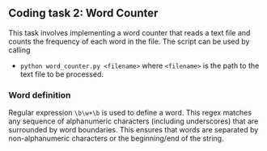 ## Coding task 2: Word Counter
This task involves implementing a word counter that reads a text file and counts the frequency of each word in the file. The script can be used by calling 
- `python word_counter.py <filename>` 
where `<filename>` is the path to the text file to be processed.

### Word definition
Regular expression `\b\w+\b` is used to define a word. This regex matches any sequence of alphanumeric characters (including underscores) that are surrounded by word boundaries. This ensures that words are separated by non-alphanumeric characters or the beginning/end of the string.